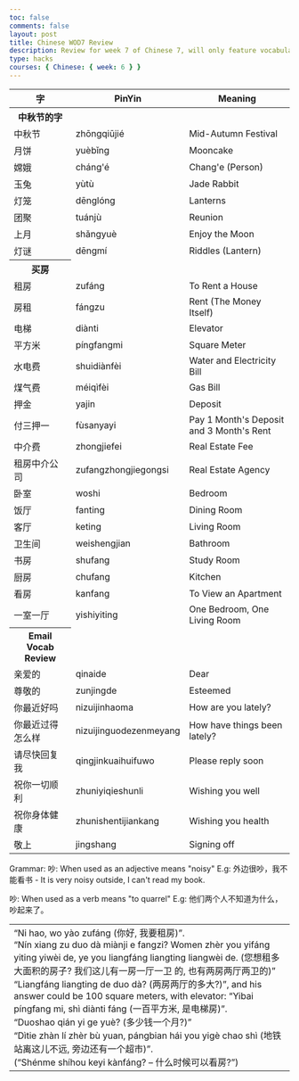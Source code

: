 ```yaml
---
toc: false
comments: false
layout: post
title: Chinese WOD7 Review
description: Review for week 7 of Chinese 7, will only feature vocabulary and grammar pertaining to the Week 7 WOD Quiz
type: hacks
courses: { Chinese: { week: 6 } }
---
```

<style>
    table.center {
        margin-left: auto;
        margin-right: auto;
    }
    tr.split {
        border-top: solid 4px #e9eebc;
    }
</style>

<table class="center">
    <thead>
    <tr>
        <th>字</th>
        <th>PinYin</th>
        <th>Meaning</th>
    </tr>
    </thead>
    <tbody>
    <tr><th>中秋节的字</td></tr>
    <tr>
        <td>中秋节</td>
        <td>zhōngqiūjié</td>
        <td>Mid-Autumn Festival</td>
    </tr>
    <tr>
        <td>月饼</td>
        <td>yuèbǐng</td>
        <td>Mooncake</td>
    </tr>
    <tr>
        <td>嫦娥</td>
        <td>cháng'é</td>
        <td>Chang'e (Person)</td>
    </tr>
    <tr>
        <td>玉兔</td>
        <td>yùtù</td>
        <td>Jade Rabbit</td>
    </tr>
    <tr>
        <td>灯笼</td>
        <td>dēnglóng</td>
        <td>Lanterns</td>
    </tr>
    <tr>
        <td>团聚
        <td>tuánjù</td>
        <td>Reunion</td>
    </tr>
    <tr>
        <td>上月</td>
        <td>shǎngyuè</td>
        <td>Enjoy the Moon</td>
    </tr>
    <tr>
        <td>灯谜</td>
        <td>dēngmí</td>
        <td>Riddles (Lantern)</td>
    </tr>
    <tr><th>买房</th></tr>
    <tr>
        <td>租房</td>
        <td>zufáng</td>
        <td>To Rent a House</td>
    </tr>
    <tr>
        <td>房租</td>
        <td>fángzu</td>
        <td>Rent (The Money Itself)</td>
    </tr>
    <tr>
        <td>电梯</td>
        <td>diànti</td>
        <td>Elevator</td>
    </tr>
    <tr>
        <td>平方米</td>
        <td>píngfangmi</td>
        <td>Square Meter</td>
    </tr>
    <tr>
        <td>水电费</td>
        <td>shuidiànfèi</td>
        <td>Water and Electricity Bill</td>
    </tr>
    <tr>
        <td>煤气费</td>
        <td>méiqìfèi</td>
        <td>Gas Bill</td>
    </tr>
    <tr>
        <td>押金</td>
        <td>yajin</td>
        <td>Deposit</td>
    </tr>
    <tr>
        <td>付三押一</td>
        <td>fùsanyayi</td>
        <td>Pay 1 Month's Deposit and 3 Month's Rent</td>
    </tr>
    <tr>
        <td>中介费</td>
        <td>zhongjiefei</td>
        <td>Real Estate Fee</td>
    </tr>
    <tr>
        <td>租房中介公司</td>
        <td>zufangzhongjiegongsi</td>
        <td>Real Estate Agency</td>
    </tr>
    <tr>
        <td>卧室</td>
        <td>woshi</td>
        <td>Bedroom</td>
    </tr>
    <tr>
        <td>饭厅</td>
        <td>fanting</td>
        <td>Dining Room</td>
    </tr>
    <tr>
        <td>客厅</td>
        <td>keting</td>
        <td>Living Room</td>
    </tr>
    <tr>
        <td>卫生间</td>
        <td>weishengjian</td>
        <td>Bathroom</td>
    </tr>
    <tr>
        <td>书房</td>
        <td>shufang</td>
        <td>Study Room</td>
    </tr>
    <tr>
        <td>厨房</td>
        <td>chufang</td>
        <td>Kitchen</td>
    </tr>
    <tr>
        <td>看房</td>
        <td>kanfang</td>
        <td>To View an Apartment</td>
    </tr>
    <tr>
        <td>一室一厅</td>
        <td>yishiyiting</td>
        <td>One Bedroom, One Living Room</td>
    </tr>
    <tr><th>Email Vocab Review</th></tr>
    <tr>
        <td>亲爱的</td>
        <td>qinaide</td>
        <td>Dear</td>
    </tr>
    <tr>
        <td>尊敬的</td>
        <td>zunjingde</td>
        <td>Esteemed</td>
    </tr>
    <tr>
        <td>你最近好吗</td>
        <td>nizuijinhaoma</td>
        <td>How are you lately?</td>
    </tr>
    <tr>
        <td>你最近过得怎么样</td>
        <td>nizuijinguodezenmeyang</td>
        <td>How have things been lately?</td>
    </tr>
    <tr>
        <td>请尽快回复我</td>
        <td>qingjinkuaihuifuwo</td>
        <td>Please reply soon</td>
    </tr>
    <tr>
        <td>祝你一切顺利</td>
        <td>zhuniyiqieshunli</td>
        <td>Wishing you well</td>
    </tr>
    <tr>
        <td>祝你身体健康</td>
        <td>zhunishentijiankang</td>
        <td>Wishing you health</td>
    </tr>
    <tr>
        <td>敬上</td>
        <td>jingshang</td>
        <td>Signing off</td>
    </tr>
    </tbody>
</table>

Grammar:
吵: When used as an adjective means "noisy"
E.g: 外边很吵，我不能看书 - It is very noisy outside, I can't read my book.

吵: When used as a verb means "to quarrel"
E.g: 他们两个人不知道为什么，吵起来了。

<table>
<tbody>
<tr>
    <td>“Ni hao, wo yào zufáng (你好, 我要租房)”.
        <br>“Nín xiang zu duo dà miànji e fangzi? Women zhèr you yifáng yiting yiwèi de, ye you liangfáng liangting liangwèi de. (您想租多大面积的房子? 我们这儿有一房一厅一卫 的, 也有两房两厅两卫的)”
        <br>“Liangfáng liangting de duo dà? (两房两厅的多大?)”, and his answer could be 100 square meters, with elevator: “Yibai píngfang mi, shì diànti fáng (一百平方米, 是电梯房)”.
        <br>“Duoshao qián yi ge yuè? (多少钱一个月?)”
        <br>“Dìtie zhàn lí zhèr bù yuan, pángbian hái you yigè chao shì (地铁站离这儿不远, 旁边还有一个超市)”.
        <br>(“Shénme shíhou keyi kànfáng? – 什么时候可以看房?”)
    </td>
</tr>
</tbody>
</table>